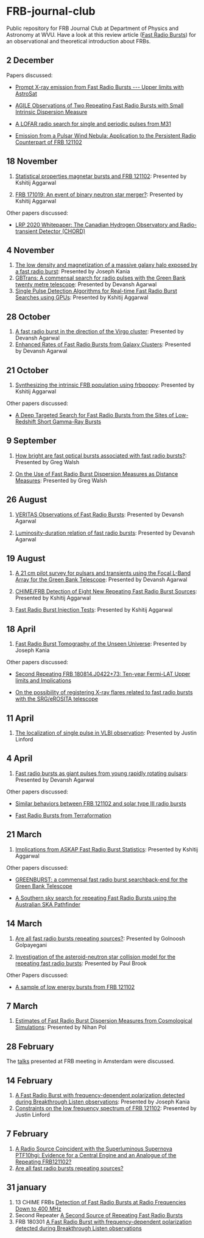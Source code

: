 # FRB-journal-club

Public repository for FRB Journal Club at Department of Physics and Astronomy at WVU. Have a look at this review article ([Fast Radio Bursts](https://arxiv.org/abs/1904.07947)) for an observational and theoretical introduction about FRBs.  

<h2>2 December</h2>

Papers discussed:

* [Prompt X-ray emission from Fast Radio Bursts --- Upper limits with AstroSat](https://arxiv.org/abs/1911.00537)

* [AGILE Observations of Two Repeating Fast Radio Bursts with Small Intrinsic Dispersion Measure](https://arxiv.org/abs/1911.10189)

* [A LOFAR radio search for single and periodic pulses from M31](https://arxiv.org/abs/1911.11228)

* [Emission from a Pulsar Wind Nebula: Application to the Persistent Radio Counterpart of FRB 121102](https://arxiv.org/abs/1911.12833)




<h2>18 November</h2>

1. [Statistical properties magnetar bursts and FRB 121102](https://arxiv.org/abs/1910.14201): Presented by Kshitij Aggarwal

2. [FRB 171019: An event of binary neutron star merger?](https://arxiv.org/abs/1909.10961): Presented by Kshitij Aggarwal

Other papers discussed: 

* [LRP 2020 Whitepaper: The Canadian Hydrogen Observatory and Radio-transient Detector (CHORD)](https://arxiv.org/abs/1911.01777)


<h2>4 November</h2>

1. [The low density and magnetization of a massive galaxy halo exposed by a fast radio burst](https://arxiv.org/abs/1909.11681): Presented by Joseph Kania
2. [GBTrans: A commensal search for radio pulses with the Green Bank twenty metre telescope](https://arxiv.org/abs/1905.00980): Presented by Devansh Agarwal
3. [Single Pulse Detection Algorithms for Real-time Fast Radio Burst Searches using GPUs](https://arxiv.org/abs/1910.08324): Presented by Kshitij Aggarwal


<h2>28 October</h2>

1. [A fast radio burst in the direction of the Virgo cluster](https://arxiv.org/abs/1909.05779): Presented by Devansh Agarwal
2. [Enhanced Rates of Fast Radio Bursts from Galaxy Clusters](https://ui.adsabs.harvard.edu/abs/2018ApJ...863..132F/abstract): Presented by Devansh Agarwal



<h2>21 October</h2>

1. [Synthesizing the intrinsic FRB population using frbpoppy](https://arxiv.org/abs/1910.08365): Presented by Kshitij Aggarwal

Other papers discussed:
* [A Deep Targeted Search for Fast Radio Bursts from the Sites of Low-Redshift Short Gamma-Ray Bursts](https://arxiv.org/abs/1909.11682)
 


<h2>9 September</h2>

1. [How bright are fast optical bursts associated with fast radio bursts?](https://arxiv.org/abs/1905.02429): Presented by Greg Walsh

2. [On the Use of Fast Radio Burst Dispersion Measures as Distance Measures](https://arxiv.org/abs/1903.08175): Presented by Greg Walsh


<h2>26 August</h2>

1. [VERITAS Observations of Fast Radio Bursts](https://arxiv.org/abs/1908.06471): Presented by Devansh Agarwal 

2. [Luminosity-duration relation of fast radio bursts](https://arxiv.org/abs/1907.11730): Presented by Devansh Agarwal


<h2>19 August</h2>

1. [A 21 cm pilot survey for pulsars and transients using the Focal L-Band Array for the Green Bank Telescope](https://arxiv.org/abs/1908.02690): Presented by Devansh Agarwal

2. [CHIME/FRB Detection of Eight New Repeating Fast Radio Burst Sources](https://arxiv.org/abs/1908.03507): Presented by Kshitij Aggarwal

3. [Fast Radio Burst Injection Tests](https://arxiv.org/abs/1907.07948): Presented by Kshitij Aggarwal

<h2>18 April</h2>

1. [Fast Radio Burst Tomography of the Unseen Universe](https://arxiv.org/abs/1903.06535): Presented by Joseph Kania

Other papers discussed:
* [Second Repeating FRB 180814.J0422+73: Ten-year Fermi-LAT Upper limits and Implications](https://arxiv.org/abs/1903.07329)

* [On the possibility of registering X-ray flares related to fast radio bursts with the SRG/eROSITA telescope](https://arxiv.org/abs/1903.10991)

<h2>11 April</h2>

1. [The localization of single pulse in VLBI observation](https://arxiv.org/abs/1810.08933): Presented by Justin Linford


<h2>4 April</h2>

1. [Fast radio bursts as giant pulses from young rapidly rotating pulsars](https://ui.adsabs.harvard.edu/abs/2016MNRAS.462..941L/abstract): Presented by Devansh Agarwal

Other papers discussed:
* [Similar behaviors between FRB 121102 and solar type III radio bursts](https://arxiv.org/abs/1903.11895)

* [Fast Radio Bursts from Terraformation](https://arxiv.org/abs/1903.12186)

<h2>21 March</h2>

1. [Implications from ASKAP Fast Radio Burst Statistics](https://arxiv.org/abs/1903.00014): Presented by Kshitij Aggarwal

Other papers discussed:
* [GREENBURST: a commensal fast radio burst searchback-end for the Green Bank Telescope](https://arxiv.org/abs/1903.05573)

* [A Southern sky search for repeating Fast Radio Bursts using the Australian SKA Pathfinder](https://arxiv.org/abs/1903.06525)


<h2>14 March</h2>

1. [Are all fast radio bursts repeating sources?](https://arxiv.org/abs/1902.00272): Presented by Golnoosh Golpayegani

2. [Investigation of the asteroid-neutron star collision model for the repeating fast radio bursts](https://arxiv.org/abs/1902.05203): Presented by Paul Brook

Other Papers discussed:

* [A sample of low energy bursts from FRB 121102](https://arxiv.org/abs/1903.02249)



<h2>7 March</h2>

1. [Estimates of Fast Radio Burst Dispersion Measures from Cosmological Simulations](https://arxiv.org/abs/1903.07630): Presented by Nihan Pol

<h2>28 February</h2>

The [talks](<https://sites.google.com/view/frb2019-amsterdam/programme?authuser=0>) presented at FRB meeting in Amsterdam were discussed.  

<h2>14 February</h2>

1. [A Fast Radio Burst with frequency-dependent polarization detected during Breakthrough Listen observations](https://arxiv.org/abs/1901.07412): Presented by Joseph Kania
2. [Constraints on the low frequency spectrum of FRB 121102](https://arxiv.org/abs/1902.01779): Presented by Justin Linford

<h2>7 February</h2>

1. [A Radio Source Coincident with the  Superluminous Supernova PTF10hgi: Evidence for a Central Engine and an  Analogue of the Repeating FRB121102?](https://arxiv.org/abs/1901.10479)
2. [Are all fast radio bursts repeating sources?](https://arxiv.org/abs/1902.00272)

<h2>31 january</h2> 

1. 13 CHIME FRBs [Detection of Fast Radio Bursts at Radio Frequencies Down to 400 MHz]( https://arxiv.org/abs/1901.04524)
2. Second Repeater [A Second Source of Repeating Fast Radio Bursts]( https://arxiv.org/abs/1901.04525)
3. FRB 180301 [A Fast Radio Burst with frequency-dependent polarization detected during Breakthrough Listen observations](https://arxiv.org/abs/1901.07412)
